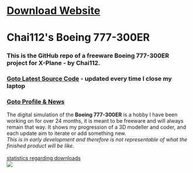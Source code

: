 # [Download Website](https://github.com/Chai112/Chai112-s-Boeing-777-300ER/releases)
# Chai112's Boeing 777-300ER

### This is the GitHub repo of a freeware Boeing 777-300ER project for X-Plane - by Chai112.

### [Goto Latest Source Code](https://github.com/Chai112/Chai112-s-Boeing-777-300ER/tree/master/src) - updated every time I close my laptop
### [Goto Profile & News](https://forums.x-plane.org/index.php?/profile/520176-chai112/)
The digital simulation of the <b>Boeing 777-300ER</b> is a hobby I have been working on for over 24 months, it is meant to be freeware and will always remain that way. It shows my progression of a 3D modeller and coder, and each update aim to iterate or add something new.\
<i>This is in early development and therefore is not representable of what the finished product will be like.</i>\
\
[statistics regarding downloads](https://www.somsubhra.com/github-release-stats/?username=Chai112&repository=Chai112-s-Boeing-777-300ER)\
![](https://github.com/Chai112/Chai112-s-Boeing-777-300ER/blob/master/screenshots/Screenshot%20(901).png)
